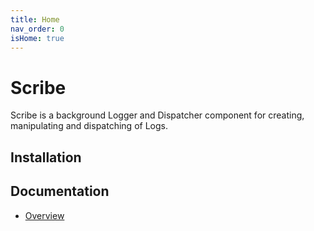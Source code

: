 ```yaml
---
title: Home
nav_order: 0
isHome: true
---
```


Scribe
===================

Scribe is a background Logger and Dispatcher component for creating, manipulating and dispatching of Logs.

## Installation


## Documentation
- [Overview](overview)